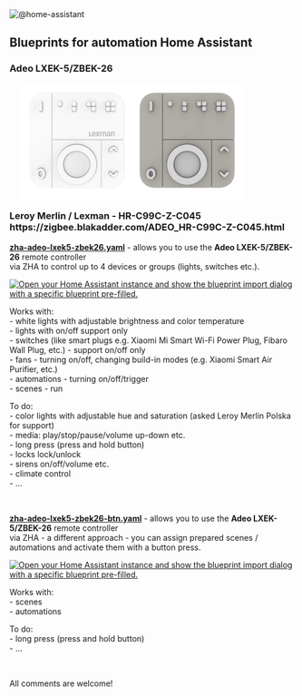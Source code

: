 <img src="https://avatars.githubusercontent.com/u/13844975" width="64" height="64" alt="@home-assistant"> 
<h2> Blueprints for automation Home Assistant </h2> 

<h3>
Adeo LXEK-5/ZBEK-26 </br>
<img src="https://github.com/SirYasko/HA-Blueprints/blob/main/zha-adeo-lxek5-zbek26.png" alt="Lexman Remote Control for Connected Bulbs RGB CTT" style="max-height: 350px; max-width: 400px; margin: 1rem"></br>
Leroy Merlin / Lexman - HR-C99C-Z-C045</br>
https://zigbee.blakadder.com/ADEO_HR-C99C-Z-C045.html</br>
</h3> 
<p>
<b><a href="https://github.com/SirYasko/HA-Blueprints/blob/main/zha-adeo-lxek5-zbek26.yaml"> zha-adeo-lxek5-zbek26.yaml</a></b> - allows you to use the <b>Adeo LXEK-5/ZBEK-26</b> remote controller</br>
via ZHA to control up to 4 devices or groups (lights, switches etc.).</br>
</p>

<p>
<a href="https://my.home-assistant.io/redirect/blueprint_import/?blueprint_url=https%3A%2F%2Fgithub.com%2FSirYasko%2FHA-Blueprints%2Fblob%2Fmain%2Fzha-adeo-lxek5-zbek26.yaml" target="_blank" rel="noreferrer noopener"><img src="https://my.home-assistant.io/badges/blueprint_import.svg" alt="Open your Home Assistant instance and show the blueprint import dialog with a specific blueprint pre-filled." /></a>
</p>
<p>
Works with:</br>
- white lights with adjustable brightness and color temperature</br>
- lights with on/off support only</br>
- switches (like smart plugs e.g. Xiaomi Mi Smart Wi-Fi Power Plug, Fibaro Wall Plug, etc.) - support on/off only</br>
- fans - turning on/off, changing build-in modes (e.g. Xiaomi Smart Air Purifier, etc.) </br>
- automations - turning on/off/trigger</br>
- scenes - run</br>
</p>
<p>To do:</br>
- color lights with adjustable hue and saturation (asked Leroy Merlin Polska for support)</br>
- media: play/stop/pause/volume up-down etc.</br>
- long press (press and hold button)</br>
- locks lock/unlock</br>
- sirens on/off/volume etc.</br>
- climate control</br>
- ...</br>
</p>
</br>

<b><a href="https://github.com/SirYasko/HA-Blueprints/blob/main/zha-adeo-lxek5-zbek26-btn.yaml">zha-adeo-lxek5-zbek26-btn.yaml</a></b> - allows you to use the <b>Adeo LXEK-5/ZBEK-26</b> remote controller</br>
via ZHA - a different approach - you can assign prepared scenes / automations and activate them with a button press.</br>
</p>
<p>
<a href="https://my.home-assistant.io/redirect/blueprint_import/?blueprint_url=https%3A%2F%2Fgithub.com%2FSirYasko%2FHA-Blueprints%2Fblob%2Fmain%2Fzha-adeo-lxek5-zbek26-btn.yaml" target="_blank" rel="noreferrer noopener"><img src="https://my.home-assistant.io/badges/blueprint_import.svg" alt="Open your Home Assistant instance and show the blueprint import dialog with a specific blueprint pre-filled." /></a>
</p>
<p>
Works with:</br>
- scenes</br>
- automations</br>
</p>
<p>To do:</br>
- long press (press and hold button) </br>
- ...</br>
</p>
</br>

<p>All comments are welcome!</p>
